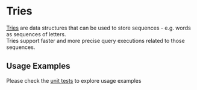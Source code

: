 # Tries
[Tries](https://www.youtube.com/watch?v=3CbFFVHQrk4) are data structures that can be used to store sequences - e.g. words as sequences of letters.  
Tries support faster and more precise query executions related to those sequences.  

## Usage Examples

Please check the [unit tests](https://github.com/distributed-ledger-technology/tries/blob/main/src/trie.spec.ts) to explore usage examples



